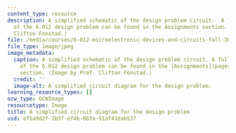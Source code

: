 ```yaml
---
content_type: resource
description: A simplified schematic of the design problem circuit.  A full description
  of the 6.012 design problem can be found in the Assignments section. (Image by Prof.
  Clifton Fonstad.)
file: /media/courses/6-012-microelectronic-devices-and-circuits-fall-2009/ef5a9d2f1b37ef4b06fa51af41dab537_6-012f09.jpg
file_type: image/jpeg
image_metadata:
  caption: A simplified schematic of the design problem circuit. A full description
    of the 6.012 design problem can be found in the [Assignments](pages/assignments)
    section. (Image by Prof. Clifton Fonstad.)
  credit: ''
  image-alt: A simplified circuit diagram for the design problem.
learning_resource_types: []
ocw_type: OCWImage
resourcetype: Image
title: A simplified circuit diagram for the design problem
uid: ef5a9d2f-1b37-ef4b-06fa-51af41dab537
---
```


